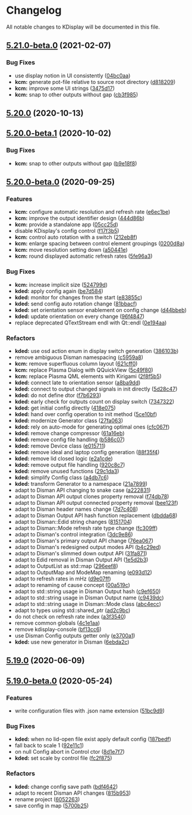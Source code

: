 # Changelog
All notable changes to KDisplay will be documented in this file.
## [5.21.0-beta.0](https://gitlab.com/kwinft/kdisplay/compare/kdisplay@5.20.0-beta.0...kdisplay@5.21.0-beta.0) (2021-02-07)


### Bug Fixes

* use display notion in UI consistently ([04bc0aa](https://gitlab.com/kwinft/kdisplay/commit/04bc0aa8af8dcea1b06fdc6cd2e3279174a53e8f))
* **kcm:** generate pot-file relative to source root directory ([d818209](https://gitlab.com/kwinft/kdisplay/commit/d8182094834b9374b4723ccf1fb89e30e6d24d12))
* **kcm:** improve some UI strings ([3475d17](https://gitlab.com/kwinft/kdisplay/commit/3475d17c66405cacbc49b3fe75662a4301035dfe))
* **kcm:** snap to other outputs without gap ([cb3f985](https://gitlab.com/kwinft/kdisplay/commit/cb3f985b1e59be6a754ee71df2ec5d9de46a8799))

## [5.20.0](https://gitlab.com/kwinft/kdisplay/compare/kdisplay@5.20.0-beta.1...kdisplay@5.20.0) (2020-10-13)

## [5.20.0-beta.1](https://gitlab.com/kwinft/kdisplay/compare/kdisplay@5.20.0-beta.0...kdisplay@5.20.0-beta.1) (2020-10-02)


### Bug Fixes

* **kcm:** snap to other outputs without gap ([b9e18f8](https://gitlab.com/kwinft/kdisplay/commit/b9e18f8cd3f5da90dff4c1107477c45a56641710))

## [5.20.0-beta.0](https://gitlab.com/kwinft/kdisplay/compare/kdisplay@5.19.0-beta.0...kdisplay@5.20.0-beta.0) (2020-09-25)


### Features

* **kcm:** configure automatic resolution and refresh rate ([e6ec1be](https://gitlab.com/kwinft/kdisplay/commit/e6ec1be8f360ddf3b922f4f6f04139fffb79ec26))
* **kcm:** improve the output identifier design ([444d86b](https://gitlab.com/kwinft/kdisplay/commit/444d86b1d26b3bbd382817559aa69bcf5733bfb5))
* **kcm:** provide a standalone app ([05cc25d](https://gitlab.com/kwinft/kdisplay/commit/05cc25d2206653176338536545c44e47def3bc60))
* disable KDisplay's config control ([f17f3b5](https://gitlab.com/kwinft/kdisplay/commit/f17f3b547f01a05a8dc465344fe25c5137816d3b))
* **kcm:** control auto rotation with a switch ([212eb8f](https://gitlab.com/kwinft/kdisplay/commit/212eb8fa36a5c8efba2178515b648fcbe4c4d540))
* **kcm:** enlarge spacing between control element groupings ([0200d8a](https://gitlab.com/kwinft/kdisplay/commit/0200d8a39503f381ab1126ef78c964bf0237c551))
* **kcm:** move resolution setting down ([a50441e](https://gitlab.com/kwinft/kdisplay/commit/a50441e835e3e14271c46e5bbafb985e4aca8180))
* **kcm:** round displayed automatic refresh rates ([5fe96a3](https://gitlab.com/kwinft/kdisplay/commit/5fe96a361537ac824820cbc70bb13b3a7151cef1))


### Bug Fixes

* **kcm:** increase implicit size ([524799d](https://gitlab.com/kwinft/kdisplay/commit/524799d2a9acd53dfd088ff3ad74166d2cbe2ae5))
* **kded:** apply config again ([be7d584](https://gitlab.com/kwinft/kdisplay/commit/be7d584d1789b87babea19e568920ec9e23cbb4d))
* **kded:** monitor for changes from the start ([e83855c](https://gitlab.com/kwinft/kdisplay/commit/e83855c9fd95c918b9f98f6e79add10be0d8d54a))
* **kded:** send config auto rotation change ([81bbacf](https://gitlab.com/kwinft/kdisplay/commit/81bbacfdf86ac94d8f8166fbd699ede472629378))
* **kded:** set orientation sensor enablement on config change ([d44bbeb](https://gitlab.com/kwinft/kdisplay/commit/d44bbebdf8dbc65c01c576732d1094cc0e62bf90))
* **kded:** update orientation on every change ([96f4847](https://gitlab.com/kwinft/kdisplay/commit/96f48477013e75188cba0e1afe7a2c19475164be))
* replace deprecated QTextStream endl with Qt::endl ([0e194aa](https://gitlab.com/kwinft/kdisplay/commit/0e194aa0f0f89a05a536bd740578bc203045edab))


### Refactors

* **kded:** use osd action enum in display switch generation ([386103b](https://gitlab.com/kwinft/kdisplay/commit/386103bed9e87927928097f5ff9b1f0cbdbafaca))
* remove ambiguous Disman namespacing ([c5959a8](https://gitlab.com/kwinft/kdisplay/commit/c5959a890c067744c4b0332cb0a0025e26ce30e4))
* **kcm:** remove superfluous column layout ([621cff0](https://gitlab.com/kwinft/kdisplay/commit/621cff096b3433de46468b6ee155e031f16e4f1d))
* **kcm:** replace Plasma Dialog with QQuickView ([5c49f80](https://gitlab.com/kwinft/kdisplay/commit/5c49f80edc37ad0c2ca3548829c7b62d901ce2ac))
* **kcm:** replace Plasma QML elements with Kirigami ([2f8f5b5](https://gitlab.com/kwinft/kdisplay/commit/2f8f5b5972c6793215e6642792382c8446954e2c))
* **kded:** connect late to orientation sensor ([a8ba9dd](https://gitlab.com/kwinft/kdisplay/commit/a8ba9dd6c81e72d933f8a392109b0de66e935a7f))
* **kded:** connect to output changed signals in init directly ([5d28c47](https://gitlab.com/kwinft/kdisplay/commit/5d28c47d0c1f25c1d2fb3fcb5ba5986994139d92))
* **kded:** do not define dtor ([f7b6293](https://gitlab.com/kwinft/kdisplay/commit/f7b62935f588464fcccebbe0e4b17e51eda2c2c8))
* **kded:** early check for outputs count on display switch ([7347322](https://gitlab.com/kwinft/kdisplay/commit/73473226d648794ca2d5b1855a4f8803dde4d582))
* **kded:** get initial config directly ([418e075](https://gitlab.com/kwinft/kdisplay/commit/418e0753b65de1b627b9485463116c12ec65d16d))
* **kded:** hand over config operation to init method ([5ce10bf](https://gitlab.com/kwinft/kdisplay/commit/5ce10bf10423368e1a3eb5ab73eb756c02815b4c))
* **kded:** modernize Generator class ([27fa063](https://gitlab.com/kwinft/kdisplay/commit/27fa063be10d32903375ed2d1c53e0bf749013eb))
* **kded:** rely on auto-mode for generating optimal ones ([cfc067f](https://gitlab.com/kwinft/kdisplay/commit/cfc067f7324f150fe077f79c8d47ddb65526a4f2))
* **kded:** remove change compressor ([61a16eb](https://gitlab.com/kwinft/kdisplay/commit/61a16eb293b6cf909366431fb69a421866995f28))
* **kded:** remove config file handling ([b586c07](https://gitlab.com/kwinft/kdisplay/commit/b586c07e3cc513d0d67a306bb2f9906a25080a06))
* **kded:** remove Device class ([e015711](https://gitlab.com/kwinft/kdisplay/commit/e015711faa92bb4c6f6e62b4993aae69f323e245))
* **kded:** remove ideal and laptop config generation ([88f35f4](https://gitlab.com/kwinft/kdisplay/commit/88f35f4645987c6cf982297c700f84ad9c688c9c))
* **kded:** remove lid closed logic ([e2a1cde](https://gitlab.com/kwinft/kdisplay/commit/e2a1cde4863b4d8ccf1df5f8b1bed07ea6319e0f))
* **kded:** remove output file handling ([920c8c7](https://gitlab.com/kwinft/kdisplay/commit/920c8c78a9a5f29ca1eb13d95e1b82818e84d4ce))
* **kded:** remove unused functions ([29c1da3](https://gitlab.com/kwinft/kdisplay/commit/29c1da360cceb52a8f3dd481373d08a6de9cc5d3))
* **kded:** simplify Config class ([a4db7c6](https://gitlab.com/kwinft/kdisplay/commit/a4db7c6af994f424bd5c0bcc61a73c05ba6f02c0))
* **kded:** transform Generator to a namespace ([21a7899](https://gitlab.com/kwinft/kdisplay/commit/21a7899f82ceed13ddac05fd58b3f9387ffc91ec))
* adapt to Disman API changing to snake case ([a222831](https://gitlab.com/kwinft/kdisplay/commit/a2228317c663815fcb64d764f364e3161c916378))
* adapt to Disman API output clones property removal ([f74db78](https://gitlab.com/kwinft/kdisplay/commit/f74db7820e8d228dcc44a111b65cb620fedadb40))
* adapt to Disman API output connected property removal ([bee123f](https://gitlab.com/kwinft/kdisplay/commit/bee123ff5f478b3169aa1686581c5c0a29925a1b))
* adapt to Disman header names change ([7d7c408](https://gitlab.com/kwinft/kdisplay/commit/7d7c408662070aef08b127b8c9c1319dc2676905))
* adapt to Disman Output API hash function replacement ([dbdda68](https://gitlab.com/kwinft/kdisplay/commit/dbdda68afd5934e982836af21db3efe13b4d7c25))
* adapt to Disman::Edid string changes ([8151704](https://gitlab.com/kwinft/kdisplay/commit/81517041ba5980bce2b6a68916a4a6af735d1793))
* adapt to Disman::Mode refresh rate type change ([fc309ff](https://gitlab.com/kwinft/kdisplay/commit/fc309ff74806e3e6c1eb936599149d088cc1851c))
* adapt to Disman's control integration ([3dc9e86](https://gitlab.com/kwinft/kdisplay/commit/3dc9e86f38bce68d464175df26fe2d70b340d82b))
* adapt to Disman's primary output API change ([76ea067](https://gitlab.com/kwinft/kdisplay/commit/76ea067386ea0b600a4635fc3a050a07e214f59d))
* adapt to Disman's redesigned output modes API ([b4c29ed](https://gitlab.com/kwinft/kdisplay/commit/b4c29ed39b2c5bb244f2bb48fdaaf05de53867a7))
* adapt to Disman's slimmed down output API ([31fa871](https://gitlab.com/kwinft/kdisplay/commit/31fa871aaf71c11200085eb2aca63d19a798d2a9))
* adapt to Edid removal in Disman Output API ([1e5d2b3](https://gitlab.com/kwinft/kdisplay/commit/1e5d2b3d705ab9571409ec5be9d2c23c9e814a09))
* adapt to OutputList as std::map ([296eef8](https://gitlab.com/kwinft/kdisplay/commit/296eef8aa2c6b0050ffaf1900e82d221c44736c3))
* adapt to OutputMap and ModeMap renaming ([e093d12](https://gitlab.com/kwinft/kdisplay/commit/e093d12ee07030d4766eaaac3bb7413bae7bac8d))
* adapt to refresh rates in mHz ([d9e07ff](https://gitlab.com/kwinft/kdisplay/commit/d9e07ffeb893eb85f0cee19512dbc6df7dcf0013))
* adapt to renaming of cause concept ([00a519c](https://gitlab.com/kwinft/kdisplay/commit/00a519cf67650556fdb07161037872824d39cd4f))
* adapt to std::string usage in Disman Output hash ([c9ef650](https://gitlab.com/kwinft/kdisplay/commit/c9ef650a5742cd6f737a498db63cabb175d79b76))
* adapt to std::string usage in Disman Output name ([c9439dc](https://gitlab.com/kwinft/kdisplay/commit/c9439dc8a594ac337b898de7becab0af77c81cdc))
* adapt to std::string usage in Disman::Mode class ([abc4ecc](https://gitlab.com/kwinft/kdisplay/commit/abc4eccbba17eba156b44125b3febe263ea11b8a))
* adapt to types using std::shared_ptr ([ad2c9bc](https://gitlab.com/kwinft/kdisplay/commit/ad2c9bcf5288e02c58de0a03f863d543e6f92080))
* do not check on refresh rate index ([a3f3540](https://gitlab.com/kwinft/kdisplay/commit/a3f354030111da03b7f34bb4e5992679c008daee))
* remove common globals ([4c1e1aa](https://gitlab.com/kwinft/kdisplay/commit/4c1e1aa1ff12f196dacceffe292f457674c0adb8))
* remove kdisplay-console ([bf13cc6](https://gitlab.com/kwinft/kdisplay/commit/bf13cc6272b235569bf3ec8f8588d6500203c360))
* use Disman Config outputs getter only ([e3700a1](https://gitlab.com/kwinft/kdisplay/commit/e3700a1789fb549b53902d9848d67ddde5d3f502))
* **kded:** use new generator in Disman ([6ebda2c](https://gitlab.com/kwinft/kdisplay/commit/6ebda2c50e2899e99f7f8813c187d27429acda70))

## [5.19.0](https://gitlab.com/kwinft/kdisplay/compare/kdisplay@5.19.0-beta.0...kdisplay@5.19.0) (2020-06-09)

## [5.19.0-beta.0](https://gitlab.com/kwinft/kdisplay/compare/kdisplay@0.0.0...kdisplay@5.19.0-beta.0) (2020-05-24)


### Features

* write configuration files with .json name extension ([51bc9d9](https://gitlab.com/kwinft/kdisplay/commit/51bc9d9bf3869f73c2c277e0b9bea03fcd351fe2))


### Bug Fixes

* **kded:** when no lid-open file exist apply default config ([187bedf](https://gitlab.com/kwinft/kdisplay/commit/187bedf873b076bdd36b050d789084cff5eba42b))
* fall back to scale 1 ([92e11c1](https://gitlab.com/kwinft/kdisplay/commit/92e11c1feed92b849760db611cf9ff059dddb20e))
* on null Config abort in Control ctor ([8d1e7f7](https://gitlab.com/kwinft/kdisplay/commit/8d1e7f7db5e375933ec46044d0c02edd3e919e2b))
* **kded:** set scale by control file ([fc2f875](https://gitlab.com/kwinft/kdisplay/commit/fc2f875e9257bfca0b5701e10d00801da00af016))


### Refactors

* **kded:** change config save path ([bdf4642](https://gitlab.com/kwinft/kdisplay/commit/bdf4642aaf64fc616faa093eabf10e84a920c71c))
* adapt to recent Disman API changes ([815b953](https://gitlab.com/kwinft/kdisplay/commit/815b953a4680575767384aa9a9869c3bf71a2d3b))
* rename project ([6052263](https://gitlab.com/kwinft/kdisplay/commit/60522631dbe20beb44dfc52c6c3575de827af9de))
* save config in map ([5700b25](https://gitlab.com/kwinft/kdisplay/commit/5700b25a169b36468a8ab5ec83abffced6b95431))
